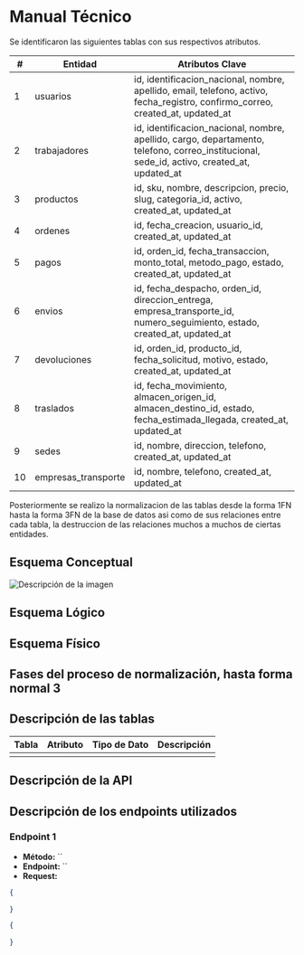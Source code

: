 # Manual Técnico

Se identificaron las siguientes tablas con sus respectivos atributos.

| #  | Entidad              | Atributos Clave                                                                                                                                                     |
|----|----------------------|--------------------------------------------------------------------------------------------------------------------------------------------------------------------|
| 1  | usuarios             | id, identificacion_nacional, nombre, apellido, email, telefono, activo, fecha_registro, confirmo_correo, created_at, updated_at                                   |
| 2  | trabajadores         | id, identificacion_nacional, nombre, apellido, cargo, departamento, telefono, correo_institucional, sede_id, activo, created_at, updated_at                       |
| 3  | productos            | id, sku, nombre, descripcion, precio, slug, categoria_id, activo, created_at, updated_at                                                                          |
| 4  | ordenes              | id, fecha_creacion, usuario_id, created_at, updated_at                                                                                                           |
| 5  | pagos                | id, orden_id, fecha_transaccion, monto_total, metodo_pago, estado, created_at, updated_at                                                                        |
| 6  | envios               | id, fecha_despacho, orden_id, direccion_entrega, empresa_transporte_id, numero_seguimiento, estado, created_at, updated_at                                        |
| 7  | devoluciones         | id, orden_id, producto_id, fecha_solicitud, motivo, estado, created_at, updated_at                                                                               |
| 8  | traslados            | id, fecha_movimiento, almacen_origen_id, almacen_destino_id, estado, fecha_estimada_llegada, created_at, updated_at                                               |
| 9  | sedes                | id, nombre, direccion, telefono, created_at, updated_at                                                                                                          |
| 10 | empresas_transporte  | id, nombre, telefono, created_at, updated_at                                                                                                                     |

Posteriormente se realizo la normalizacion de las tablas desde la forma 1FN hasta la forma 3FN de la base de datos asi como de sus relaciones entre cada tabla, la destruccion de las relaciones muchos a muchos de ciertas entidades.

## Esquema Conceptual
![Descripción de la imagen](https://ibb.co/qMRXFPzg)


## Esquema Lógico


## Esquema Físico


## Fases del proceso de normalización, hasta forma normal 3


## Descripción de las tablas

| Tabla  | Atributo  | Tipo de Dato  | Descripción  |
|--------|----------|--------------|--------------|
|        |          |              |              |

## Descripción de la API



## Descripción de los endpoints utilizados

### Endpoint 1
- **Método:** ``
- **Endpoint:** ``
- **Request:**
```json
{
    
}

{
    
}
